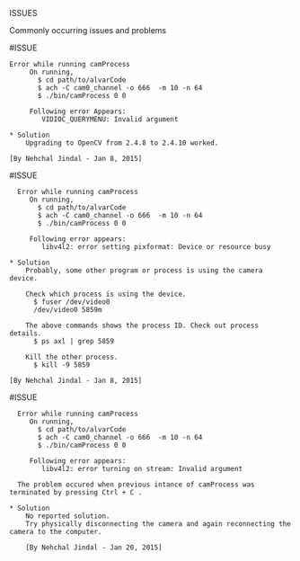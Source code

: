 ISSUES

Commonly occurring issues and problems


#ISSUE

    Error while running camProcess
         On running,
           $ cd path/to/alvarCode
           $ ach -C cam0_channel -o 666  -m 10 -n 64
           $ ./bin/camProcess 0 0

         Following error Appears:
            VIDIOC_QUERYMENU: Invalid argument

    * Solution 
        Upgrading to OpenCV from 2.4.8 to 2.4.10 worked.

    [By Nehchal Jindal - Jan 8, 2015]

#ISSUE

      Error while running camProcess
         On running,
           $ cd path/to/alvarCode
           $ ach -C cam0_channel -o 666  -m 10 -n 64
           $ ./bin/camProcess 0 0

         Following error appears:
            libv4l2: error setting pixformat: Device or resource busy

    * Solution
        Probably, some other program or process is using the camera device.

        Check which process is using the device.
          $ fuser /dev/video0
          /dev/video0 5859m

        The above commands shows the process ID. Check out process details.
          $ ps axl | grep 5859

        Kill the other process.
          $ kill -9 5859

    [By Nehchal Jindal - Jan 8, 2015]

#ISSUE

      Error while running camProcess
         On running,
           $ cd path/to/alvarCode
           $ ach -C cam0_channel -o 666  -m 10 -n 64
           $ ./bin/camProcess 0 0

         Following error appears:
            libv4l2: error turning on stream: Invalid argument

      The problem occured when previous intance of camProcess was terminated by pressing Ctrl + C .

    * Solution
        No reported solution.
        Try physically disconnecting the camera and again reconnecting the camera to the computer.

        [By Nehchal Jindal - Jan 20, 2015]
